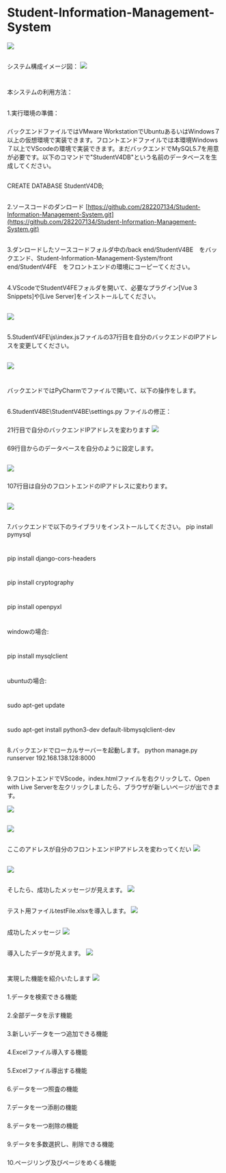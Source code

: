 # Student-Information-Management-System
![](0.png)
##
システム構成イメージ図：
![](imejizu.png)
#
本システムの利用方法：
##
1.実行環境の準備：
###
バックエンドファイルではVMware WorkstationでUbuntuあるいはWindows７以上の仮想環境で実装できます。フロントエンドファイルでは本環境Windows７以上でVScodeの環境で実装できます。まだバックエンドでMySQL5.7を用意が必要です。以下のコマンドで"StudentV4DB"という名前のデータベースを生成してください。
##
###
CREATE DATABASE StudentV4DB;
##
2.ソースコードのダンロード
[https://github.com/282207134/Student-Information-Management-System.git](https://github.com/282207134/Student-Information-Management-System.git)
##
##
3.ダンロードしたソースコードフォルダ中の/back end/StudentV4BE　をバックエンド、Student-Information-Management-System/front end/StudentV4FE　をフロントエンドの環境にコーピーてください。
##
4.VScodeでStudentV4FEフォルダを開いて、必要なプラグイン[Vue 3 Snippets]や[Live Server]をインストールしてください。
##

![](tuuru.png)
##
5.StudentV4FE\js\index.jsファイルの37行目を自分のバックエンドのIPアドレスを変更してください。
##
![](1.png)
##
#
バックエンドではPyCharmでファイルで開いて、以下の操作をします。
##
6.StudentV4BE\StudentV4BE\settings.py ファイルの修正：
###
21行目で自分のバックエンドIPアドレスを変わります
![](2.png)
###
69行目からのデータベースを自分のように設定します。
##
![](3.png)

###
107行目は自分のフロントエンドのIPアドレスに変わります。
##
![](4.png)
##
7.バックエンドで以下のライブラリをインストールしてください。
pip install pymysql
#
pip install django-cors-headers   
#
pip install cryptography
#
pip install openpyxl
#
windowの場合:
#
pip install mysqlclient
#
ubuntuの場合:
#
sudo apt-get update
#
sudo apt-get install python3-dev default-libmysqlclient-dev
##
8.バックエンドでローカルサーバーを起動します。
python manage.py runserver 192.168.138.128:8000

##
9.フロントエンドでVScode，index.htmlファイルを右クリックして、Open with Live Serverを左クリックしましたら、ブラウザが新しいページが出できます。

![](5.png)
##
![](6.png)

##
ここのアドレスが自分のフロントエンドIPアドレスを変わってくだい
![](7.png)
##
![](8.png) 
##
そしたら、成功したメッセージが見えます。
![](9.png)
##
テスト用ファイルtestFile.xlsxを導入します。
![](10.png)
##
成功したメッセージ
![](11.png)
##
導入したデータが見えます。
![](12.png)

#
実現した機能を紹介いたします
![](13.png)
###
1.データを検索できる機能
###
2.全部データを示す機能
###
3.新しいデータを一つ追加できる機能
###
4.Excelファイル導入する機能
###
5.Excelファイル導出する機能
###
6.データを一つ照査の機能
###
7.データを一つ添削の機能
###
8.データを一つ削除の機能
###
9.データを多数選択し、削除できる機能
###
10.ページリング及びページをめくる機能
